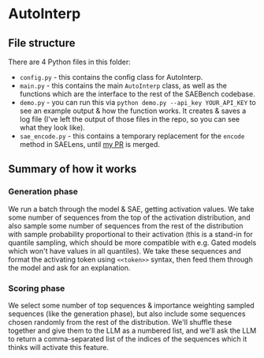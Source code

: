 # AutoInterp

## File structure

There are 4 Python files in this folder:

- `config.py` - this contains the config class for AutoInterp.
- `main.py` - this contains the main `AutoInterp` class, as well as the functions which are the interface to the rest of the SAEBench codebase.
- `demo.py` - you can run this via `python demo.py --api_key YOUR_API_KEY` to see an example output & how the function works. It creates & saves a log file (I've left the output of those files in the repo, so you can see what they look like).
- `sae_encode.py` - this contains a temporary replacement for the `encode` method in SAELens, until [my PR](https://github.com/jbloomAus/SAELens/pull/334) is merged.

## Summary of how it works

### Generation phase

We run a batch through the model & SAE, getting activation values. We take some number of sequences from the top of the activation distribution, and also sample some number of sequences from the rest of the distribution with sample probability proportional to their activation (this is a stand-in for quantile sampling, which should be more compatible with e.g. Gated models which won't have values in all quantiles). We take these sequences and format the activating token using `<<token>>` syntax, then feed them through the model and ask for an explanation.

### Scoring phase

We select some number of top sequences & importance weighting sampled sequences (like the generation phase), but also include some sequences chosen randomly from the rest of the distribution. We'll shuffle these together and give them to the LLM as a numbered list, and we'll ask the LLM to return a comma-separated list of the indices of the sequences which it thinks will activate this feature.
